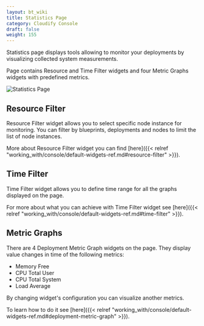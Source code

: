 ```yaml
---
layout: bt_wiki
title: Statistics Page
category: Cloudify Console
draft: false
weight: 155
---
```


Statistics page displays tools allowing to monitor your deployments by visualizing collected system measurements.

Page contains Resource and Time Filter widgets and four Metric Graphs widgets with predefined metrics. 

![Statistics Page]( /images/ui/statisticsPage/statistics-page.png )


## Resource Filter

Resource Filter widget allows you to select specific node instance for monitoring. You can filter by blueprints, deployments 
and nodes to limit the list of node instances.  

More about Resource Filter widget you can find [here]({{< relref "working_with/console/default-widgets-ref.md#resource-filter" >}}).


## Time Filter

Time Filter widget allows you to define time range for all the graphs displayed on the page.

For more about what you can achieve with Time Filter widget see [here]({{< relref "working_with/console/default-widgets-ref.md#time-filter" >}}).


## Metric Graphs

There are 4 Deployment Metric Graph widgets on the page. They display value changes in time of the following metrics:

* Memory Free
* CPU Total User
* CPU Total System
* Load Average

By changing widget's configuration you can visualize another metrics.

To learn how to do it see [here]({{< relref "working_with/console/default-widgets-ref.md#deployment-metric-graph" >}}).

